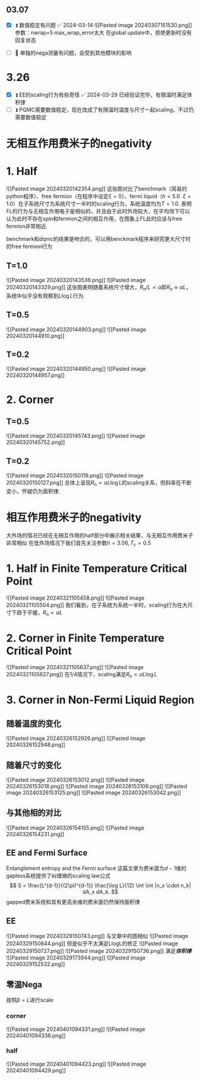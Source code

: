 ## 03.07
- [x] ⏫ 数值稳定有问题 ✅ 2024-03-14
![[Pasted image 20240307151530.png]]
参数：nwrap=5
max_wrap_error太大
在global update中，拒绝更新时没有回复状态

- [ ] 🔼 单独的nega测量有问题，会受到其他模块的影响


# 3.26
- [x] ⏫ EE的scaling行为有些奇怪 ✅ 2024-03-29
已经验证完毕，有限温时满足体积律
- [ ] ⏫  PQMC需要数值稳定，现在改成了有限温时温度与尺寸一起scaling，不过仍需要数值稳定

# 无相互作用费米子的negativity
# 1. Half
![[Pasted image 20240320142354.png]]
这张图对比了benchmark（简易的python程序）、free fermion（在程序中设定$\xi=0$）、fermi liquid（$h=5.0 \ \ \xi=1.0$）在子系统尺寸为系统尺寸一半时的scaling行为，系统温度均为$T = 1.0$.
表明FL的行为与无相互作用电子是相似的，并且由于此时外场较大，在平均场下可以认为此时不存在spin和fermion之间的相互作用，在图象上FL此时应该与free fermion非常相近.

benchmark和dqmc的结果是吻合的，可以用benckmark程序来研究更大尺寸时的free fermion行为

## T=1.0
![[Pasted image 20240320143536.png]]
![[Pasted image 20240320143329.png]]
这张图表明随着系统尺寸增大，$R_n / L \propto \alpha$即$R_n \approx \alpha L$，系统中似乎没有观察到$L \log L$行为.

## T=0.5
![[Pasted image 20240320144903.png]]
![[Pasted image 20240320144910.png]]

## T=0.2
![[Pasted image 20240320144950.png]]
![[Pasted image 20240320144957.png]]



# 2. Corner
## T=0.5
![[Pasted image 20240320145743.png]]
![[Pasted image 20240320145752.png]]
## T=0.2
![[Pasted image 20240320150119.png]]
![[Pasted image 20240320150127.png]]
总体上呈现$R_n \propto \alpha L \log L$的scaling关系，但斜率在不断变小，怀疑仍为面积律.



# 相互作用费米子的negativity
大外场的情况已经在无相互作用的half部分中展示相关结果，与无相互作用费米子非常相似
在低外场情况下我们首先关注参数$h = 3.06, T_c = 0.5$
# 1. Half in Finite Temperature Critical Point
![[Pasted image 20240321105458.png]]
![[Pasted image 20240321105504.png]]
我们看到，在子系统为系统一半时，scaling行为在大尺寸下趋于平缓，$R_n \propto \alpha L$

# 2. Corner in Finite Temperature Critical Point
![[Pasted image 20240321105637.png]]
![[Pasted image 20240321105627.png]]
在1/4情况下，scaling满足$R_n \propto \alpha L \log L$

# 3. Corner in Non-Fermi Liquid Region
## 随着温度的变化
![[Pasted image 20240326152926.png]]
![[Pasted image 20240326152948.png]]
## 随着尺寸的变化
![[Pasted image 20240326153012.png]]
![[Pasted image 20240326153018.png]]
![[Pasted image 20240326153106.png]]
![[Pasted image 20240326153125.png]]
![[Pasted image 20240326153042.png]]

## 与其他相的对比
![[Pasted image 20240326154155.png]]
![[Pasted image 20240326154231.png]]

## EE and Fermi Surface
Entanglement entropy and the Fermi surface
这篇文章为费米面为$d-1$维的gapless系统提供了纠缠熵的scaling law公式
$$
S = \frac{L^{d-1}}{(2\pi)^{d-1}} \frac{\log L}{12} \int \int |n_x \cdot n_k| dA_x dA_k.
$$
gapped费米系统和具有更高余维的费米面仍然保持面积律

## EE
![[Pasted image 20240329150743.png]]
与文章中的图相似
![[Pasted image 20240329150844.png]]
但是似乎不太满足LlogL的修正
![[Pasted image 20240329150727.png]]
![[Pasted image 20240329150736.png]]
满足***体积律***
![[Pasted image 20240329173944.png]]
![[Pasted image 20240329152532.png]]

## 零温Nega
按照$\beta = L$进行scale
### corner
![[Pasted image 20240401094331.png]]
![[Pasted image 20240401094336.png]]

### half
![[Pasted image 20240401094423.png]]
![[Pasted image 20240401094429.png]]
